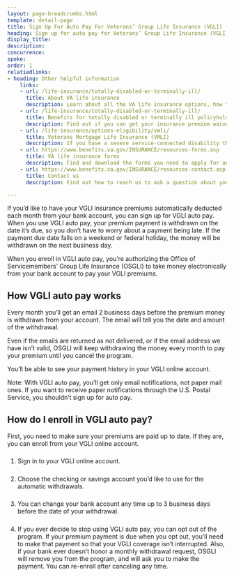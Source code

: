 ```yaml
---
layout: page-breadcrumbs.html
template: detail-page
title: Sign Up For Auto Pay For Veterans’ Group Life Insurance (VGLI)
heading: Sign up for auto pay for Veterans’ Group Life Insurance (VGLI)
display_title: 
description: 
concurrence: 
spoke: 
order: 1
relatiedlinks:
- heading: Other helpful information
    links:
    - url: /life-insurance/totally-disabled-or-terminally-ill/
      title: About VA life insurance
      description: Learn about all the VA life insurance options, how to file claims, and how to manage your benefits.
    - url: /life-insurance/totally-disabled-or-terminally-ill/
      title: Benefits for totally disabled or terminally ill policyholders
      description: Find out if you can get your insurance premium waived or receive your benefits early in certain situations.
    - url: /life-insurance/options-eligibility/vmli/
      title: Veterans Mortgage Life Insurance (VMLI)
      description: If you have a severe service-connected disability that we’ve concluded was caused—or made worse—by your service, you may be able to get Veterans’ Mortgage Life Insurance (VMLI). In the event of your death, this mortgage protection insurance can help your family pay off the home mortgage on a home that’s been adapted to meet your needs.
    - url: https://www.benefits.va.gov/INSURANCE/resources-forms.asp
      title: VA life insurance forms
      description: Find and download the forms you need to apply for and manage your life insurance benefits.
    - url: https://www.benefits.va.gov/INSURANCE/resources-contact.asp
      title: Contact us
      description: Find out how to reach us to ask a question about your policy or to file a claim for benefits.

---
```


<div class="va-introtext">

If you’d like to have your VGLI insurance premiums automatically deducted each month from your bank account, you can sign up for VGLI auto pay.   When you use VGLI auto pay, your premium payment is withdrawn on the date it’s due, so you don’t have to worry about a payment being late. If the payment due date falls on a weekend or federal holiday, the money will be withdrawn on the next business day. </br>

When you enroll in VGLI auto pay, you’re authorizing the Office of Servicemembers’ Group Life Insurance (OSGLI) to take money electronically from your bank account to pay your VGLI premiums.

</div>

## How VGLI auto pay works

Every month you’ll get an email 2 business days before the premium money is withdrawn from your account. The email will tell you the date and amount of the withdrawal. </br>

Even if the emails are returned as not delivered, or if the email address we have isn’t valid, OSGLI will keep withdrawing the money every month to pay your premium until you cancel the program. </br>

You’ll be able to see your payment history in your VGLI online account. </br>

Note: With VGLI auto pay, you’ll get only email notifications, not paper mail ones. If you want to receive paper notifications through the U.S. Postal Service, you shouldn’t sign up for auto pay.

## How do I enroll in VGLI auto pay?

First, you need to make sure your premiums are paid up to date. If they are, you can enroll from your VGLI online account.

<ol class="process">
<li class="process-step list-one">

##### 

Sign in to your VGLI online account.

</li>

<li class="process-step list-two">

##### 

Choose the checking or savings account you’d like to use for the automatic withdrawals.

</li>

<li class="process-step list-three">
  
##### 

You can change your bank account any time up to 3 business days before the date of your withdrawal. 

</li>

<li class="process-step list-four">
  
#####

If you ever decide to stop using VGLI auto pay, you can opt out of the program. If your premium payment is due when you opt out, you’ll need to make that payment so that your VGLI coverage isn’t interrupted.
Also, if your bank ever doesn’t honor a monthly withdrawal request, OSGLI will remove you from the program, and will ask you to make the payment. You can re-enroll after canceling any time.

</li>
</ol>
